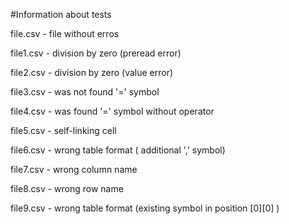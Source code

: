 #Information about tests

file.csv - file without erros

file1.csv - division by zero (preread error)

file2.csv - division by zero (value error)

file3.csv - was not found '=' symbol

file4.csv - was found '=' symbol without operator

file5.csv - self-linking cell

file6.csv - wrong table format ( additional ',' symbol)

file7.csv - wrong column name

file8.csv - wrong row name

file9.csv - wrong table format (existing symbol in position [0][0] )


